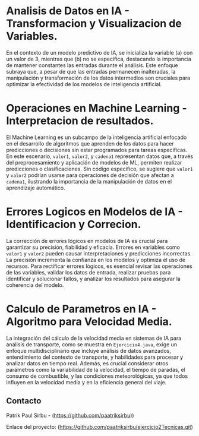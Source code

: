 # Analisis de Datos en IA - Transformacion y Visualizacion de Variables.

En el contexto de un modelo predictivo de IA, se inicializa la variable \(a\) con un valor de 3, mientras que \(b\) no se especifica, destacando la importancia de mantener constantes las entradas durante el análisis. Este enfoque subraya que, a pesar de que las entradas permanecen inalteradas, la manipulación y transformación de los datos intermedios son cruciales para optimizar la efectividad de los modelos de inteligencia artificial.

# Operaciones en Machine Learning - Interpretacion de resultados.

El Machine Learning es un subcampo de la inteligencia artificial enfocado en el desarrollo de algoritmos que aprenden de los datos para hacer predicciones o decisiones sin estar programados para tareas específicas. En este escenario, `valor1`, `valor2`, y `cadena1` representan datos que, a través del preprocesamiento y aplicación de modelos de ML, permiten realizar predicciones o clasificaciones. Sin código específico, se sugiere que `valor1` y `valor2` podrían usarse para operaciones de decisión que afectan a `cadena1`, ilustrando la importancia de la manipulación de datos en el aprendizaje automático.

# Errores Logicos en Modelos de IA - Identificacion y Correcion.

La corrección de errores lógicos en modelos de IA es crucial para garantizar su precisión, fiabilidad y eficacia. Errores en variables como `valor1` y `valor2` pueden causar interpretaciones y predicciones incorrectas. La precisión incrementa la confianza en los modelos y optimiza el uso de recursos. Para rectificar errores lógicos, es esencial revisar las operaciones de las variables, validar los datos de entrada, realizar pruebas para identificar y solucionar fallos, y analizar los resultados para asegurar la coherencia del modelo.

# Calculo de Parametros en IA - Algoritmo para Velocidad Media.

La integración del cálculo de la velocidad media en sistemas de IA para análisis de transporte, como se muestra en `Ejercicio4.java`, exige un enfoque multidisciplinario que incluye análisis de datos avanzados, entendimiento del contexto de transporte, y habilidades para procesar y analizar datos en tiempo real. Además, es crucial considerar otros parámetros como la variabilidad de la velocidad, el tiempo de paradas, el consumo de combustible, y las condiciones meteorológicas, ya que todos influyen en la velocidad media y en la eficiencia general del viaje.


## Contacto

Patrik Paul Sirbu - (https://github.com/paatriksirbu))

Enlace del proyecto: (https://github.com/paatriksirbu/ejercicio2Tecnicas.git)
